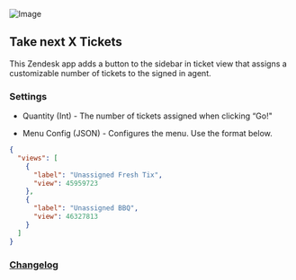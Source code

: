 ![Image](<http://cl.ly/image/2C323u2R1o24/Image%202015-03-20%20at%202.53.19%20PM.png>)

Take next X Tickets
-------------------

This Zendesk app adds a button to the sidebar in ticket view that assigns a customizable
number of tickets to the signed in agent.



### Settings

-   Quantity (Int) - The number of tickets assigned when clicking “Go!"

-   Menu Config (JSON) - Configures the menu.  Use the format below.

```json
{
  "views": [
    {
      "label": "Unassigned Fresh Tix",
      "view": 45959723
    },
    {
      "label": "Unassigned BBQ",
      "view": 46327813
    }
  ]
}
```

### [Changelog](https://github.com/Skeyelab/Take-5-Tickets/blob/master/CHANGELOG.md)
